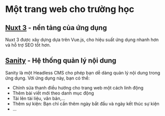 # Một trang web cho trường học

## [Nuxt 3](https://nuxt.com/) - nền tảng của ứng dụng

Nuxt 3 được xây dựng dựa trên Vue.js, cho hiệu suất ứng dụng nhanh hơn và hỗ trợ SEO tốt hơn.

## [Sanity](https://sanity.io/) - Hệ thống quản lý nội dung

Sanity là một Headless CMS cho phép bạn dễ dàng quản lý nội dung trong ứng dụng. Với ứng dụng này, bạn có thể:

- Chỉnh sửa thanh điều hướng cho trang web một cách linh động
- Thêm bài viết mới theo danh mục động
- Tải lên tài liệu, văn bản,...
- Thêm sự kiện: Bạn chỉ cần thêm ngày bắt đầu và ngày kết thúc sự kiện
- ...
